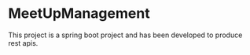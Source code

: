 # MeetUpManagement
This project is a spring boot project and has been developed to produce rest apis.
